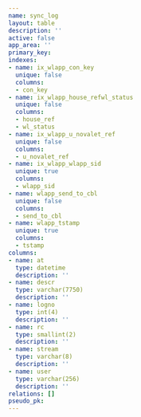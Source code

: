 ```yaml
---
name: sync_log
layout: table
description: ''
active: false
app_area: ''
primary_key: 
indexes:
- name: ix_wlapp_con_key
  unique: false
  columns:
  - con_key
- name: ix_wlapp_house_refwl_status
  unique: false
  columns:
  - house_ref
  - wl_status
- name: ix_wlapp_u_novalet_ref
  unique: false
  columns:
  - u_novalet_ref
- name: ix_wlapp_wlapp_sid
  unique: true
  columns:
  - wlapp_sid
- name: wlapp_send_to_cbl
  unique: false
  columns:
  - send_to_cbl
- name: wlapp_tstamp
  unique: true
  columns:
  - tstamp
columns:
- name: at
  type: datetime
  description: ''
- name: descr
  type: varchar(7750)
  description: ''
- name: logno
  type: int(4)
  description: ''
- name: rc
  type: smallint(2)
  description: ''
- name: stream
  type: varchar(8)
  description: ''
- name: user
  type: varchar(256)
  description: ''
relations: []
pseudo_pk: 
---
```



